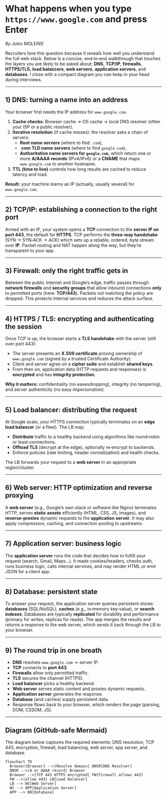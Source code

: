 # What happens when you type `https://www.google.com` and press Enter

*By Jules MOLEINS*

Recruiters love this question because it reveals how well you understand the full web stack. Below is a concise, end‑to‑end walkthrough that touches the layers you are likely to be asked about: **DNS**, **TCP/IP**, **firewalls**, **HTTPS/TLS**, **load balancers**, **web servers**, **application servers**, and **databases**. I close with a compact diagram you can keep in your head during interviews.

---

## 1) DNS: turning a name into an address

Your browser first needs the IP address for `www.google.com`.

1. **Cache checks**: Browser cache → OS cache → local DNS resolver (often your ISP or a public resolver).
2. **Iterative resolution** (if cache misses): the resolver asks a chain of servers:
   - **Root name servers** (where to find `.com`),
   - **.com TLD name servers** (where to find `google.com`),
   - **Authoritative name servers for `google.com`**, which return one or more **A/AAAA records** (IPv4/IPv6) or a **CNAME** that maps `www.google.com` to another hostname.
3. **TTL (time to live)** controls how long results are cached to reduce latency and load.

**Result:** your machine learns an IP (actually, usually several) for `www.google.com`.

---

## 2) TCP/IP: establishing a connection to the right port

Armed with an IP, your system opens a **TCP** connection to the **server IP on port 443**, the default for **HTTPS**. TCP performs the **three‑way handshake** (SYN → SYN‑ACK → ACK) which sets up a reliable, ordered, byte stream over **IP**. Packet routing and NAT happen along the way, but they’re transparent to your app.

---

## 3) Firewall: only the right traffic gets in

Between the public Internet and Google’s edge, traffic passes through **network firewalls** and **security groups** that allow inbound connections **only** to permitted ports (here: **TCP/443**). Packets not matching the policy are dropped. This protects internal services and reduces the attack surface.

---

## 4) HTTPS / TLS: encrypting and authenticating the session

Once TCP is up, the browser starts a **TLS handshake** with the server (still over port 443):

- The server presents an **X.509 certificate** proving ownership of `www.google.com` (signed by a trusted Certificate Authority).
- Client and server agree on a **cipher suite** and establish **shared keys**.
- From then on, application data (HTTP requests and responses) is **encrypted** and has **integrity protection**.

**Why it matters:** confidentiality (no eavesdropping), integrity (no tampering), and server authenticity (no easy impersonation).

---

## 5) Load balancer: distributing the request

At Google scale, your HTTPS connection typically terminates on an **edge load balancer** (or a fleet). The LB may:

- **Distribute** traffic to a healthy backend using algorithms like round‑robin or least‑connections.
- **Offload TLS** (decrypt at the edge), optionally re‑encrypt to backends.
- Enforce policies (rate limiting, header normalization) and health checks.

The LB forwards your request to a **web server** in an appropriate region/cluster.

---

## 6) Web server: HTTP optimization and reverse proxying

A **web server** (e.g., Google’s own stack or software like Nginx) terminates HTTP, serves **static assets** efficiently (HTML, CSS, JS, images), and **reverse‑proxies** dynamic requests to the **application server**. It may also apply compression, caching, and connection pooling to upstreams.

---

## 7) Application server: business logic

The **application server** runs the code that decides how to fulfill your request (search, Gmail, Maps…). It reads cookies/headers, checks auth, runs business logic, calls internal services, and may render HTML or emit JSON for a client app.

---

## 8) Database: persistent state

To answer your request, the application server queries persistent stores: **databases** (SQL/NoSQL), **caches** (e.g., in‑memory key‑value), or **search indexes**. Databases are typically **replicated** for durability and performance (primary for writes, replicas for reads). The app merges the results and returns a response to the web server, which sends it back through the LB to your browser.

---

## 9) The round trip in one breath

- **DNS** resolves `www.google.com` → server IP.
- **TCP** connects to **port 443**.
- **Firewalls** allow only permitted traffic.
- **TLS** secures the channel (HTTPS).
- **Load balancer** picks a healthy backend.
- **Web server** serves static content and proxies dynamic requests.
- **Application server** generates the response.
- **Database** (and caches) supply persistent data.
- Response flows back to your browser, which renders the page (parsing, DOM, CSSOM, JS).

---

## Diagram (GitHub‑safe Mermaid)

The diagram below captures the required elements: DNS resolution, TCP 443, encryption, firewall, load balancing, web server, app server, and database.

```mermaid
flowchart TD
  Browser[Browser] -->|Resolve domain| DNSR[DNS Resolver]
  DNSR -->|A or AAAA record| Browser
  Browser -->|TCP 443 HTTPS encrypted| FW[Firewall allows 443]
  FW -->|allow 443| LB[Load Balancer]
  LB --> WS[Web Server]
  WS --> APP[Application Server]
  APP --> DB[Database]
```
